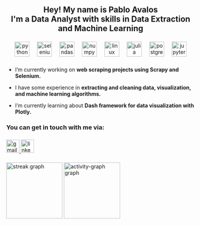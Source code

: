 <h2 align="center">Hey! My name is Pablo Avalos<br> I'm a Data Analyst with skills in Data Extraction and Machine Learning</h2>

###

<div align="center">
  <img src="https://cdn.jsdelivr.net/gh/devicons/devicon/icons/python/python-original-wordmark.svg" height="40" alt="python logo"  />
  <img width="12" />
  <img src="https://cdn.simpleicons.org/selenium/43B02A" height="40" alt="selenium logo"  />
  <img width="12" />
  <img src="https://cdn.jsdelivr.net/gh/devicons/devicon/icons/pandas/pandas-original.svg" height="40" alt="pandas logo"  />
  <img width="12" />
  <img src="https://cdn.jsdelivr.net/gh/devicons/devicon/icons/numpy/numpy-original.svg" height="40" alt="numpy logo"  />
  <img width="12" />
  <img src="https://cdn.jsdelivr.net/gh/devicons/devicon/icons/linux/linux-original.svg" height="40" alt="linux logo"  />
  <img width="12" />
  <img src="https://cdn.jsdelivr.net/gh/devicons/devicon/icons/julia/julia-original-wordmark.svg" height="40" alt="julia logo"  />
  <img width="12" />
  <img src="https://cdn.jsdelivr.net/gh/devicons/devicon/icons/postgresql/postgresql-original-wordmark.svg" height="40" alt="postgresql logo"  />
  <img width="12" />
  <img src="https://cdn.jsdelivr.net/gh/devicons/devicon/icons/jupyter/jupyter-original-wordmark.svg" height="40" alt="jupyter logo"  />
</div>

###

-  I’m currently working on **web scraping projects using Scrapy and Selenium.**

-  I have some experience in **extracting and cleaning data, visualization, and machine learning algorithms.**   

-  I’m currently learning about **Dash framework for data visualization with Plotly.**


<h3 align="left">You can get in touch with me via:</h3>


###

<div align="left">
  <a href="mailto:avalospabloa@gmail.com" target="_blank">
    <img src="https://img.shields.io/static/v1?message=Gmail&logo=gmail&label=&color=D14836&logoColor=white&labelColor=&style=for-the-badge" height="35" alt="gmail logo" />
  </a>
  <a href="https://www.linkedin.com/in/avalos-p/" target="_blank">
    <img src="https://img.shields.io/static/v1?message=LinkedIn&logo=linkedin&label=&color=0077B5&logoColor=white&labelColor=&style=for-the-badge" height="35" alt="linkedin logo" />
  </a>
</div>

###

<div align="left">
  <img src="https://streak-stats.demolab.com?user=avalos-p&locale=en&mode=weekly&theme=algolia&hide_border=true&border_radius=3&date_format=%5BY.%5Dn.j" height="150" alt="streak graph"  />
  <img src="https://github-readme-activity-graph.vercel.app/graph?username=avalos-p&theme=one-dark&bg_color=050F2C&color=00AEFF&title_color=2DDE98&line=868B99&point=2DDE98&area_color=868B99&area=true&hide_border=true" height="150" alt="activity-graph graph"  />
</div>

###
